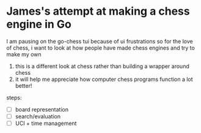 # James's attempt at making a chess engine in Go 

I am pausing on the go-chess tui because of ui frustrations so for the love of chess, i want to look at how people have made chess engines and try to make my own 

1. this is a different look at chess rather than building a wrapper around chess
2. it will help me appreciate how computer chess programs function a lot better!

steps:
- [ ] board representation 
- [ ] search/evaluation 
- [ ] UCI + time management